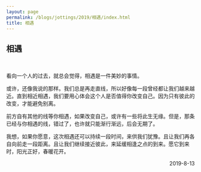 ```yaml
---
layout: page
permalink: /blogs/jottings/2019/相遇/index.html
title: 相遇
---
```


## 相遇
<br>

看向一个人的过去，就总会觉得，相遇是一件美妙的事情。

或许，还像我说的那样。我们总是再走直线，所以好像每一段曾经都让我们越来越近。直到相近相遇，我们要用心体会这个人是否值得你改变自己。因为只有彼此的改变，才能避免别离。

前方自有其他的线等你相遇，如果改变自己，或许有一些将此生无缘。但是，那条已经与你相遇的线，错过了，也许就只能渐行渐远，后会无期了。

我想，如果你愿意，这次相遇还可以持续一段时间，来供我们犹豫。且让我们再各自向前走一段距离。且让我们继续接近彼此，来延缓相逢之点的到来。愿它到来时，阳光正好，春暖花开。

<p align="right">2019-8-13</p>